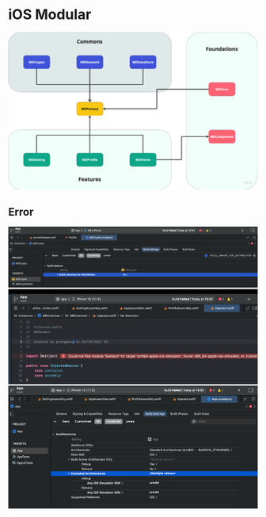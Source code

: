 # iOS Modular

![img_3.png](img_3.png)

## Error

![img.png](img.png)
![img_1.png](img_1.png)
![img_2.png](img_2.png)